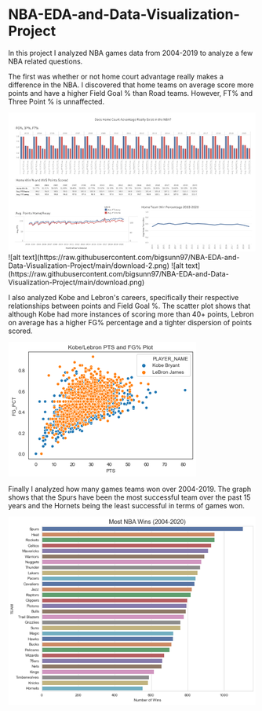 # NBA-EDA-and-Data-Visualization-Project

In this project I analyzed NBA games data from 2004-2019 to analyze a few NBA related questions. 

The first was whether or not home court advantage really makes a difference in the NBA. I discovered that home teams on average score more points and have a higher Field Goal % than Road teams. However, FT% and Three Point % is unnaffected. 

<img src="https://raw.githubusercontent.com/sunnyyan97/sunnyyan97.github.io/main/Regional%204.001.jpeg">
![alt text](https://raw.githubusercontent.com/bigsunn97/NBA-EDA-and-Data-Visualization-Project/main/download-2.png)
![alt text](https://raw.githubusercontent.com/bigsunn97/NBA-EDA-and-Data-Visualization-Project/main/download.png)


I also analyzed Kobe and Lebron's careers, specifically their respective relationships between points and Field Goal %. The scatter plot shows that although Kobe had more instances of scoring more than 40+ points, Lebron on average has a higher FG% percentage and a tighter dispersion of points scored. 

![alt text](https://raw.githubusercontent.com/bigsunn97/NBA-EDA-and-Data-Visualization-Project/main/download-1.png)

Finally I analyzed how many games teams won over 2004-2019. The graph shows that the Spurs have been the most successful team over the past 15 years and the Hornets being the least successful in terms of games won. 

![alt text](https://raw.githubusercontent.com/bigsunn97/NBA-Data-Viz-Mini-Project/main/Images/Most%20NBA%20Wins.png)
